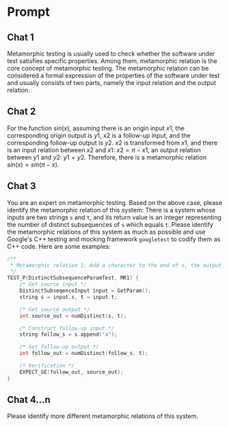 # Prompt

## Chat 1

Metamorphic testing is usually used to check whether the software under test satisfies specific properties. Among them, metamorphic relation is the core concept of metamorphic testing. The metamorphic relation can be considered a formal expression of the properties of the software under test and usually consists of two parts, namely the input relation and the output relation.

## Chat 2

For the function $sin(x)$, assuming there is an origin input $x1$, the corresponding origin output is $y1$, $x2$ is a follow-up input, and the corresponding follow-up output is $y2$. $x2$ is transformed from $x1$, and there is an input relation between $x2$ and $x1$: $x2=\pi-x1$, an output relation between $y1$ and $y2$: $y1=y2$. Therefore, there is a metamorphic relation $sin(x)=sin(\pi-x)$.

## Chat 3

You are an expert on metamorphic testing. Based on the above case, please identify the metamorphic relation of this system: There is a system whose inputs are two strings `s` and `t`, and its return value is an integer representing the number of distinct subsequences of `s` which equals `t`. Please identify the metamorphic relations of this system as much as possible and use Google's C++ testing and mocking framework `googletest` to codify them as C++ code. Here are some examples:

```cpp
/**
 * Metamorphic relation 1: Add a character to the end of s, the output should be the same or larger.
 */
TEST_P(DistinctSubsequenceParamTest, MR1) {
    /* Get source input */
    DistinctSubseqenceInput input = GetParam();
    string s = input.s, t = input.t;

    /* Get source output */
    int source_out = numDistinct(s, t);

    /* Construct follow-up input */
    string follow_s = s.append("a");

    /* Get follow-up output */
    int follow_out = numDistinct(follow_s, t);

    /* Verification */
    EXPECT_GE(follow_out, source_out);
}
```

## Chat 4...n

Please identify more different metamorphic relations of this system.